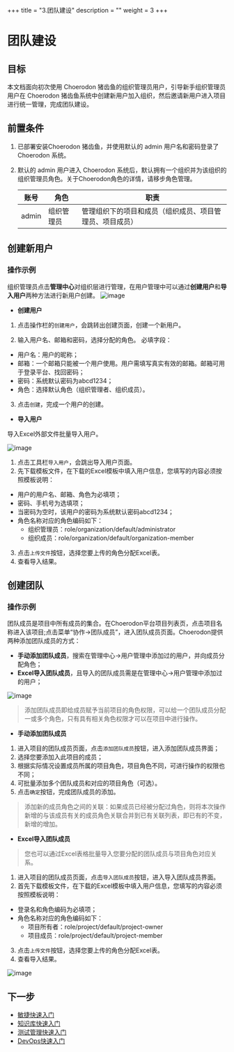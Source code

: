 +++
title = "3.团队建设"
description = ""
weight = 3
+++
# 团队建设
## 目标
本文档面向初次使用 Choerodon 猪齿鱼的组织管理员用户，引导新手组织管理员用户在 Choerodon 猪齿鱼系统中创建新用户加入组织，然后邀请新用户进入项目进行统一管理，完成团队建设。

## 前置条件
1. 已部署安装Choerodon 猪齿鱼，并使用默认的 admin 用户名和密码登录了 Choerodon 系统。
2. 默认的 admin 用户进入 Choerodon 系统后，默认拥有一个组织并为该组织的组织管理员角色。关于Choerodon角色的详情，请移步角色管理。

    |账号|角色|职责|
    |---|---|---|
    |admin|组织管理员|管理组织下的项目和成员（组织成员、项目管理员、项目成员）|

## 创建新用户
### 操作示例
组织管理员点击**管理中心**对组织层进行管理，在用户管理中可以通过**创建用户**和**导入用户**两种方法进行新用户创建。
![image](/docs/quick-start/image/user_1.png)

- **创建用户**

1. 点击操作栏的`创建用户`，会跳转出创建页面，创建一个新用户。

2. 输入用户名、邮箱和密码，选择分配的角色。
必填字段：

 * 用户名：用户的昵称；
 * 邮箱：一个邮箱只能被一个用户使用。用户需填写真实有效的邮箱。邮箱可用于登录平台、找回密码；
 * 密码：系统默认密码为abcd1234；
 * 角色：选择默认角色（组织管理者、组织成员）。

3. 点击`创建`，完成一个用户的创建。

- **导入用户**

导入Excel外部文件批量导入用户。

![image](/docs/quick-start/image/user_2.png)

1. 点击工具栏`导入用户`，会跳出导入用户页面。
2. 先下载模板文件，在下载的Excel模板中填入用户信息，您填写的内容必须按照模板说明：
  
 - 用户的用户名、邮箱、角色为必填项；
 - 密码、手机号为选填项；
 - 当密码为空时，该用户的密码为系统默认密码abcd1234；
 - 角色名称对应的角色编码如下：
     - 组织管理员：role/organization/default/administrator
     - 组织成员：role/organization/default/organization-member

3. 点击`上传文件`按钮，选择您要上传的角色分配Excel表。
4. 查看导入结果。

## 创建团队
### 操作示例
团队成员是项目中所有成员的集合。在Choerodon平台项目列表页，点击项目名称进入该项目;点击菜单“协作->团队成员”，进入团队成员页面。Choerodon提供两种添加团队成员的方式：

 - **手动添加团队成员**，搜索在管理中心->用户管理中添加过的用户，并向成员分配角色；
 - **Excel导入团队成员**，且导入的团队成员需是在管理中心->用户管理中添加过的用户；

![image](/docs/quick-start/image/user_3.png)

> 添加团队成员即给成员赋予当前项目的角色权限，可以给一个团队成员分配一或多个角色，只有具有相关角色权限才可以在项目中进行操作。

- **手动添加团队成员**

 1. 进入项目的团队成员页面，点击`添加团队成员`按钮，进入添加团队成员界面；
 2. 选择您要添加入此项目的成员；
 3. 根据实际情况设置成员所属的项目角色，项目角色不同，可进行操作的权限也不同；
 4. 可批量添加多个团队成员和对应的项目角色（可选）。
 5. 点击`确定`按钮，完成团队成员的添加。

<blockquote class="note">
添加新的成员角色之间的关联：如果成员已经被分配过角色，则将本次操作新增的与该成员有关的成员角色关联合并到已有关联列表，即已有的不变，新增的增加。
</blockquote>

- **Excel导入团队成员**

> 您也可以通过Excel表格批量导入您要分配的团队成员与项目角色对应关系。

1. 进入项目的团队成员页面，点击`导入团队成员`按钮，进入导入团队成员界面。
2. 首先下载模板文件，在下载的Excel模板中填入用户信息，您填写的内容必须按照模板说明：
  
 - 登录名和角色编码为必填项；
 - 角色名称对应的角色编码如下：
     - 项目所有者：role/project/default/project-owner
     - 项目成员：role/project/default/project-member

3. 点击`上传文件`按钮，选择您要上传的角色分配Excel表。
4. 查看导入结果。

![image](/docs/user-guide/cooperation/image/team-member-03.png)

## 下一步
- [敏捷快速入门](../../quick-start/agile/)
- [知识库快速入门](../../quick-start/knowledge/)
- [测试管理快速入门](../../quick-start/test/)
- [DevOps快速入门](../../quick-start/devops/)

